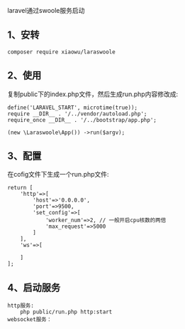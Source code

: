 laravel通过swoole服务启动

## 1、安转
```$xslt
composer require xiaowu/laraswoole
```

## 2、使用
复制public下的index.php文件，然后生成run.php内容修改成:
```$xslt
define('LARAVEL_START', microtime(true));
require __DIR__ . '/../vendor/autoload.php';
require_once __DIR__ . '/../bootstrap/app.php';

(new \Laraswoole\App()) ->run($argv);
```

## 3、配置
在cofig文件下生成一个run.php文件:
```$xslt
return [
    'http'=>[
        'host'=>'0.0.0.0',
        'port'=>9500,
        'set_config'=>[
            'worker_num'=>2, // 一般开启cpu核数的两倍
            'max_request'=>5000
        ]
    ],
    'ws'=>[
    
    ]
];
```

## 4、启动服务
```$xslt
http服务:
    php public/run.php http:start
websocket服务：
    
```
